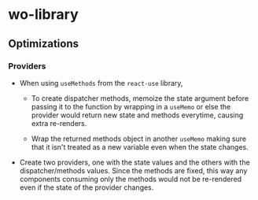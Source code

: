# wo-library

## Optimizations

### Providers

- When using `useMethods` from the `react-use` library,

  - To create dispatcher methods, memoize the state argument before passing it to the function by wrapping in a `useMemo` or else the provider would return new state and methods everytime, causing extra re-renders.  

  - Wrap the returned methods object in another `useMemo` making sure that it isn't treated as a new variable even when the state changes.
  
- Create two providers, one with the state values and the others with the dispatcher/methods values. Since the methods are fixed, this way any components consuming only the methods would not be re-rendered even if the state of the provider changes.
